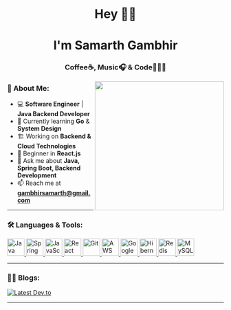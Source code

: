 <h1 align="center">Hey 👋👀</h1>
<h1 align="center">I'm Samarth Gambhir</h1>
<h3 align="center">Coffee☕, Music🎧 & Code👨🏻‍💻</h3>

<img align="right" width="300" height="300" src="https://media.giphy.com/media/3oKIPnAiaMCws8nOsE/giphy.gif">

### 🚀 About Me:
- 💻 **Software Engineer** | **Java Backend Developer**
- 🌱 Currently learning **Go** & **System Design**
- 🏗️ Working on **Backend & Cloud Technologies**
- 🎯 Beginner in **React.js**
- 💬 Ask me about **Java, Spring Boot, Backend Development**
- 📫 Reach me at **gambhirsamarth@gmail.com**

---

### 🛠️ Languages & Tools:
<p align="left"> 
  <a href="https://www.java.com" target="_blank" rel="noreferrer"> 
    <img src="https://www.vectorlogo.zone/logos/java/java-icon.svg" alt="Java" width="40" height="40"/> 
  </a> 
  <a href="https://spring.io/projects/spring-boot" target="_blank" rel="noreferrer"> 
    <img src="https://www.vectorlogo.zone/logos/springio/springio-icon.svg" alt="Spring Boot" width="40" height="40"/> 
</a>
  <a href="https://developer.mozilla.org/en-US/docs/Web/JavaScript" target="_blank" rel="noreferrer"> 
    <img src="https://upload.vectorlogo.zone/logos/javascript/images/239ec8a4-163e-4792-83b6-3f6d96911757.svg" alt="JavaScript" width="40" height="40"/> 
  </a> 
  <a href="https://react.dev/" target="_blank" rel="noreferrer"> 
    <img src="https://www.vectorlogo.zone/logos/reactjs/reactjs-icon.svg" alt="React" width="40" height="40"/> 
  </a> 
  <a href="https://git-scm.com/" target="_blank" rel="noreferrer"> 
  <img src="https://www.vectorlogo.zone/logos/git-scm/git-scm-icon.svg" alt="Git" width="40" height="40"/> 
</a>
  <a href="https://aws.amazon.com/s3/" target="_blank" rel="noreferrer"> 
    <img src="https://www.vectorlogo.zone/logos/amazon_aws/amazon_aws-icon.svg" alt="AWS S3" width="40" height="40"/> 
  </a> 
  <a href="https://cloud.google.com/functions" target="_blank" rel="noreferrer"> 
    <img src="https://www.vectorlogo.zone/logos/google_cloud/google_cloud-icon.svg" alt="Google Cloud Functions" width="40" height="40"/> 
  </a> 
  <a href="https://hibernate.org/" target="_blank" rel="noreferrer"> 
    <img src="https://www.vectorlogo.zone/logos/hibernate/hibernate-icon.svg" alt="Hibernate ORM" width="40" height="40"/> 
  </a> 
  <a href="https://redis.io/" target="_blank" rel="noreferrer"> 
    <img src="https://www.vectorlogo.zone/logos/redis/redis-icon.svg" alt="Redis" width="40" height="40"/> 
  </a> 
  <a href="https://www.mysql.com/" target="_blank" rel="noreferrer"> 
    <img src="https://www.vectorlogo.zone/logos/mysql/mysql-official.svg" alt="MySQL" width="40" height="40"/> 
  </a> 
</p>

---
### ✍🏻 Blogs:
[![Latest Dev.to](https://latest-devto-post.vercel.app/api?username=gambhirsamarth)](https://dev.to/gambhirsamarth)

---

<!-- ### 📈 Learning Roadmap: 
<a href="https://roadmap.sh">
  <img src="https://roadmap.sh/card/wide/6735c943e86e9ff4d2b3d8bf?variant=dark&roadmaps=backend" alt="roadmap.sh"/>
</a>

---


Feel free to connect! 🚀>

